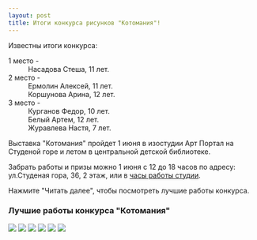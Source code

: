 ```yaml
---
layout: post
title: Итоги конкурса рисунков "Котомания"!
---
```

Известны итоги конкурса:
<dl>
	<dt>1 место -</dt>
		<dd>Насадова Стеша, 11 лет.</dd>
	<dt>2 место -</dt>
		<dd>Ермолин Алексей, 11 лет.</dd>
		<dd>Коршунова Арина, 12 лет.</dd>
	<dt>3 место -</dt>
		<dd>Курганов Федор, 10 лет.</dd>
		<dd>Белый Артем, 12 лет.</dd>
		<dd>Журавлева Настя, 7 лет.</dd>	
</dl>
<p>Выставка "Котомания" пройдет 1 июня в изостудии Арт Портал на Студеной горе и летом в центральной детской библиотеке.</p>
<p>Забрать работы и призы можно 1 июня с 12 до 18 часов по адресу: ул.Студеная гора, 36, 2 этаж, или в <a href = "/schedule">часы работы студии</a>.</p>
<p>Нажмите "Читать далее", чтобы посмотреть лучшие работы конкурса.</p>

<h3>Лучшие работы конкурса "Котомания"</h3>
<div class="fotorama" data-allowfullscreen="true" data-width="100%" data-ratio="800/600" data-nav="thumbs" data-arrows="true">
    <img src="/img/spring-competition-results/1.jpg" data-caption="1 место - Насадова Стеша, 11 лет."> 
 	<img src="/img/spring-competition-results/2.jpg" data-caption="2 место - Ермолин Алексей, 11 лет."> 
 	<img src="/img/spring-competition-results/3.jpg" data-caption="2 место - Коршунова Арина, 12 лет."> 
 	<img src="/img/spring-competition-results/4.jpg" data-caption="3 место - Курганов Федор, 10 лет."> 
 	<img src="/img/spring-competition-results/5.jpg" data-caption="3 место - Белый Артем, 12 лет."> 
 	<img src="/img/spring-competition-results/6.jpg" data-caption="3 место - Журавлева Настя, 7 лет.">    
</div>



